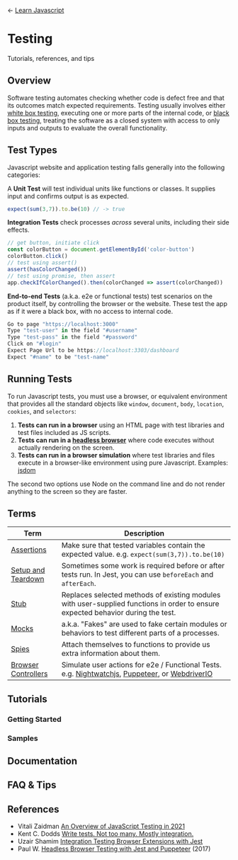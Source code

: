 ← [Learn Javascript](README.md)

# Testing
Tutorials, references, and tips





## Overview

Software testing automates checking whether code is defect free and that its outcomes match expected requirements. Testing usually involves either [white box testing](https://www.guru99.com/white-box-testing.html), executing one or more parts of the internal code, or [black box testing](https://www.guru99.com/black-box-testing.html), treating the software as a closed system with access to only inputs and outputs to evaluate the overall functionality.



## Test Types

Javascript website and application testing falls generally into the following categories:


A **Unit Test** will test individual units like functions or classes. It supplies input and confirms output is as expected.

```js
expect(sum(3,7)).to.be(10) // -> true
```

**Integration Tests** check processes *across* several units, including their side effects.

```js
// get button, initiate click
const colorButton = document.getElementById('color-button')
colorButton.click()
// test using assert()
assert(hasColorChanged())
// test using promise, then assert
app.checkIfColorChanged().then(colorChanged => assert(colorChanged))
```


**End-to-end Tests** (a.k.a. e2e or functional tests) test scenarios on the product itself, by controlling the browser or the website. These test the app as if it were a black box, with no access to internal code.

```js
Go to page "https://localhost:3000"
Type "test-user" in the field "#username"
Type "test-pass" in the field "#password"
Click on "#login"
Expect Page Url to be https://localhost:3303/dashboard
Expect "#name" to be "test-name"
```


## Running Tests

To run Javascript tests, you must use a browser, or equivalent environment that provides all the standard objects like `window`, `document`, `body`, `location`, `cookies`, and `selectors`:

1. **Tests can run in a browser** using an HTML page with test libraries and test files included as JS scripts.
1. **Tests can run in a [headless browser](https://gist.github.com/MegaBedder/a4d418398884ef8d7b5c33e973da6ed6)** where code executes without actually rendering on the screen.
1. **Tests can run in a browser simulation** where test libraries and files execute in a browser-like environment using pure Javascript. Examples: [jsdom](https://github.com/jsdom/jsdom)

The second two options use Node on the command line and do not render anything to the screen so they are faster.


## Terms

Term | Description
--- | ---
[Assertions](https://jestjs.io/docs/expect) | Make sure that tested variables contain the expected value. e.g. `expect(sum(3,7)).to.be(10)`
[Setup and Teardown](https://jestjs.io/docs/setup-teardown) | Sometimes some work is required before or after tests run. In Jest, you can use `beforeEach` and `afterEach`.
[Stub](https://learn.co/lessons/javascript-mocks-and-stubs) | Replaces selected methods of existing modules with user-supplied functions in order to ensure expected behavior during the test.
[Mocks](https://jestjs.io/docs/mock-functions) | a.k.a. "Fakes" are used to fake certain modules or behaviors to test different parts of a processes.
[Spies](https://learn.co/lessons/javascript-spies) | Attach themselves to functions to provide us extra information about them.
[Browser Controllers](https://applitools.com/blog/comparing-javascript-browser-automation-frameworks/) | Simulate user actions for e2e / Functional Tests. e.g. [Nightwatchjs](https://nightwatchjs.org/), [Puppeteer](https://github.com/puppeteer/puppeteer), or [WebdriverIO](https://webdriver.io/)







## Tutorials


### Getting Started


### Samples


## Documentation


## FAQ & Tips


## References

- Vitali Zaidman [An Overview of JavaScript Testing in 2021](https://medium.com/welldone-software/an-overview-of-javascript-testing-7ce7298b9870)
- Kent C. Dodds [Write tests. Not too many. Mostly integration.](https://kentcdodds.com/blog/write-tests)
- Uzair Shamim [Integration Testing Browser Extensions with Jest](https://medium.com/information-and-technology/integration-testing-browser-extensions-with-jest-676b4e9940ca)
- Paul W. [Headless Browser Testing with Jest and Puppeteer](https://medium.com/ovrsea/headless-browser-testing-with-jest-and-puppeteer-2cf7d04f4af5) (2017)
